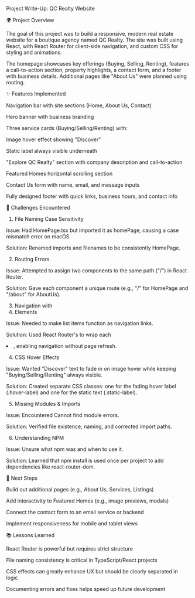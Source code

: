 Project Write-Up: QC Realty Website

🌍 Project Overview

The goal of this project was to build a responsive, modern real estate website for a boutique agency named QC Realty. The site was built using React, with React Router for client-side navigation, and custom CSS for styling and animations.

The homepage showcases key offerings (Buying, Selling, Renting), features a call-to-action section, property highlights, a contact form, and a footer with business details. Additional pages like "About Us" were planned using routing.

✨ Features Implemented

Navigation bar with site sections (Home, About Us, Contact)

Hero banner with business branding

Three service cards (Buying/Selling/Renting) with:

Image hover effect showing "Discover"

Static label always visible underneath

"Explore QC Realty" section with company description and call-to-action

Featured Homes horizontal scrolling section

Contact Us form with name, email, and message inputs

Fully designed footer with quick links, business hours, and contact info

🚮 Challenges Encountered

1. File Naming Case Sensitivity

Issue: Had HomePage.tsx but imported it as homePage, causing a case mismatch error on macOS.

Solution: Renamed imports and filenames to be consistently HomePage.

2. Routing Errors

Issue: Attempted to assign two components to the same path ("/") in React Router.

Solution: Gave each component a unique route (e.g., "/" for HomePage and "/about" for AboutUs).

3. Navigation with <li> Elements

Issue: Needed to make list items function as navigation links.

Solution: Used React Router's <Link> to wrap each <li>, enabling navigation without page refresh.

4. CSS Hover Effects

Issue: Wanted "Discover" text to fade in on image hover while keeping "Buying/Selling/Renting" always visible.

Solution: Created separate CSS classes: one for the fading hover label (.hover-label) and one for the static text (.static-label).

5. Missing Modules & Imports

Issue: Encountered Cannot find module errors.

Solution: Verified file existence, naming, and corrected import paths.

6. Understanding NPM

Issue: Unsure what npm was and when to use it.

Solution: Learned that npm install is used once per project to add dependencies like react-router-dom.

📅 Next Steps

Build out additional pages (e.g., About Us, Services, Listings)

Add interactivity to Featured Homes (e.g., image previews, modals)

Connect the contact form to an email service or backend

Implement responsiveness for mobile and tablet views

📚 Lessons Learned

React Router is powerful but requires strict structure

File naming consistency is critical in TypeScript/React projects

CSS effects can greatly enhance UX but should be clearly separated in logic

Documenting errors and fixes helps speed up future development

